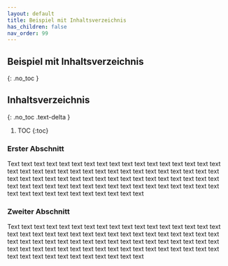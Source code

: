 ```yaml
---
layout: default
title: Beispiel mit Inhaltsverzeichnis
has_children: false
nav_order: 99
---
```


## Beispiel mit Inhaltsverzeichnis
{: .no_toc }

## Inhaltsverzeichnis
{: .no_toc .text-delta }

1. TOC
{:toc}

### Erster Abschnitt

Text text text text text text text text text text text text text text text text text text text text text text text text text text text text text text text text text text text text text text text text text text text text text text text text text text text text text text text text text text text text text text text text text text text text text text text text text text text text text text text


### Zweiter Abschnitt

Text text text text text text text text text text text text text text text text text text text text text text text text text text text text text text text text text text text text text text text text text text text text text text text text text text text text text text text text text text text text text text text text text text text text text text text text text text text text text text text
